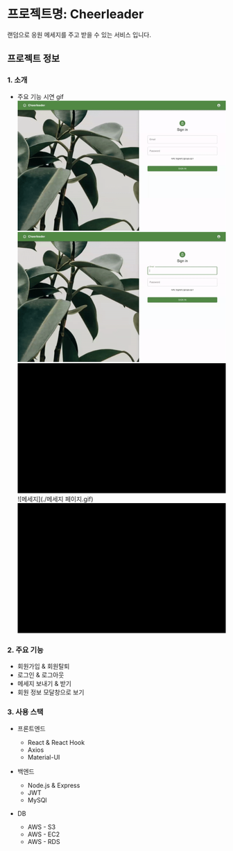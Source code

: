 # 프로젝트명: Cheerleader
랜덤으로 응원 메세지를 주고 받을 수 있는 서비스 입니다.

## 프로젝트 정보
  ### 1. 소개
   * 주요 기능 시연 gif
   ![회원가입](./회원가입.gif)
   ![유효성검사](./유효성검사.gif)
   ![로그인](./로그인.gif)
   ![메세지](./메세지 페이지.gif)
   ![로그아웃,회원탈퇴](./로그아웃&회원탈퇴.gif)

  ### 2. 주요 기능
  * 회원가입 & 회원탈퇴
  * 로그인 & 로그아웃
  * 메세지 보내기 & 받기
  * 회원 정보 모달창으로 보기
  
  ### 3. 사용 스택
  * 프론트엔드
    * React & React Hook
    * Axios
    * Material-UI
    
  * 백엔드
    * Node.js & Express
    * JWT
    * MySQl
  
  * DB
    * AWS - S3
    * AWS - EC2
    * AWS - RDS
    
    
 
  


